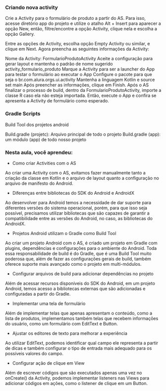 ### Criando nova activity

Crie a Activity para o formulário de produto a partir do AS. Para isso, acesse diretório app do projeto e utilize o atalho Alt + Insert para aparecer a opção New, então, filtre/encontre a opção Activity, clique nela e escolha a opção Gallery.

Entre as opções de Activity, escolha opção Empty Activity ou similar, e clique em Next. Agora preencha as seguintes informações da Activity:

Nome da Activity: FormularioProdutoActivity
Aceite a configuração para gerar layout e mantenha o padrão de nome sugerido activity_formulario_produto
Marque a Activity para ser a launcher do App para testar o formulário ao executar o App
Configure o pacote para que seja o br.com.alura.orgs.ui.activity
Mantenha a linguagem Kotlin e source set main
Após preencher as informações, clique em Finish. Após o AS finalizar o processo de build, dentro da FormularioProdutoActivity, importe a classe R caso ela não esteja importada. Então, execute o App e confira se apresenta a Activity de formulário como esperado.

### Gradle Scripts

Build Tool dos projetos android

Build.gradle (projetc): Arquivo principal de todo o projeto
Build.gradle (app): um módulo (app) de todo nosso projeto

### Nesta aula, você aprendeu:

- Como criar Activities com o AS

Ao criar uma Activity com o AS, evitamos fazer manualmente tanto a criação da classe em Kotlin e o arquivo de layout quanto a configuração no arquivo de manifesto do Android.

- Diferenças entre bibliotecas do SDK do Android e AndroidX

Ao desenvolver para Android temos a necessidade de dar suporte para diferentes versões do sistema operacional, porém, para que isso seja possível, precisamos utilizar bibliotecas que são capazes de garantir a compatibilidade entre as versões do Android, no caso, as bibliotecas do AndroidX.

- Projetos Android utilizam o Gradle como Build Tool

Ao criar um projeto Android com o AS, é criado um projeto em Gradle com plugins, dependências e configurações para o ambiente do Android. Toda essa responsabilidade de build é do Gradle, que é uma Build Tool muito poderosa que, além de fazer as configurações gerais de build, também oferece suporte mais avançado como o projeto em multi-módulos.

- Configurar arquivos de build para adicionar dependências no projeto

Além de acessar recursos disponíveis do SDK do Android, em um projeto Android, temos acesso a bibliotecas externas que são adicionadas e configuradas a partir do Gradle.

- Implementar uma tela de formulário

Além de implementar telas que apenas apresentam o conteúdo, como a lista de produtos, implementamos também telas que recebem informações do usuário, como um formulário com EditText e Button.

- Ajustar os editores de texto para melhorar a experiência

Ao utilizar EditText, podemos identificar qual campo ele representa a partir de dicas e também configurar o tipo de entrada mais adequado para os possíveis valores do campo.

- Configurar ação de clique em View

Além de escrever códigos que são executados apenas uma vez no onCreate() da Activity, podemos implementar listeners nas Views para adicionar códigos em ações, como o listener de clique em um Button.